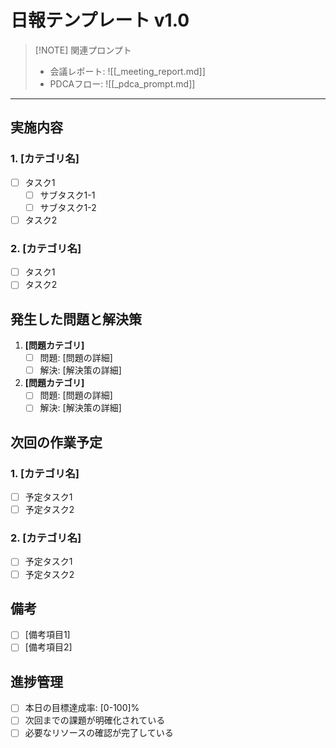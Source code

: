 # 日報テンプレート v1.0

> [!NOTE] 関連プロンプト
> - 会議レポート: ![[_meeting_report.md]]
> - PDCAフロー: ![[_pdca_prompt.md]]

---

## 実施内容

### 1. [カテゴリ名]
- [ ] タスク1
  - [ ] サブタスク1-1
  - [ ] サブタスク1-2
- [ ] タスク2

### 2. [カテゴリ名]
- [ ] タスク1
- [ ] タスク2

## 発生した問題と解決策
1. **[問題カテゴリ]**
   - [ ] 問題: [問題の詳細]
   - [ ] 解決: [解決策の詳細]

2. **[問題カテゴリ]**
   - [ ] 問題: [問題の詳細]
   - [ ] 解決: [解決策の詳細]

## 次回の作業予定

### 1. [カテゴリ名]
- [ ] 予定タスク1
- [ ] 予定タスク2

### 2. [カテゴリ名]
- [ ] 予定タスク1
- [ ] 予定タスク2

## 備考
- [ ] [備考項目1]
- [ ] [備考項目2]

## 進捗管理
- [ ] 本日の目標達成率: [0-100]%
- [ ] 次回までの課題が明確化されている
- [ ] 必要なリソースの確認が完了している
